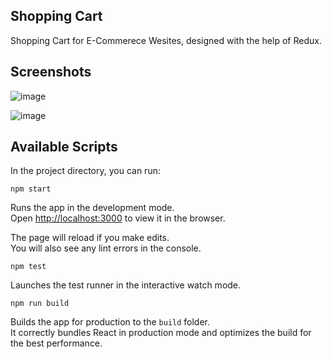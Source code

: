 ## Shopping Cart
Shopping Cart for E-Commerece Wesites, designed with the help of Redux.

## Screenshots
![image](https://github.com/alok-96/shopping-cart/assets/90456532/c49b50b3-5126-4574-bd86-651ef412a047)

![image](https://github.com/alok-96/shopping-cart/assets/90456532/359b0bbe-4ba7-43cf-854b-d8193bf9c53c)



## Available Scripts

In the project directory, you can run:

 `npm start`
 
Runs the app in the development mode.<br />
Open [http://localhost:3000](http://localhost:3000) to view it in the browser.

The page will reload if you make edits.<br />
You will also see any lint errors in the console.

 `npm test`
 
Launches the test runner in the interactive watch mode.<br />

`npm run build`

Builds the app for production to the `build` folder.<br />
It correctly bundles React in production mode and optimizes the build for the best performance.
